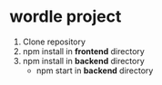# wordle project

1. Clone repository
2. npm install in **frontend** directory
3. npm install in **backend** directory
      - npm start in **backend** directory
